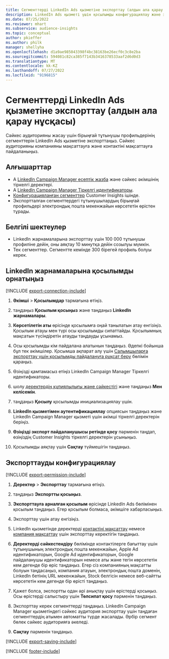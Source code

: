 ```yaml
---
title: Сегменттерді LinkedIn Ads қызметіне экспорттау (алдын ала қарау нұсқасы)
description: LinkedIn Ads қызметі үшін қосылымды конфигурациялау және экспорттау жолы туралы ақпарат.
ms.date: 07/25/2022
ms.reviewer: mhart
ms.subservice: audience-insights
ms.topic: conceptual
author: pkieffer
ms.author: philk
manager: shellyha
ms.openlocfilehash: d1a9ae985043398f4bc38163be26ecf0c3c8e2ba
ms.sourcegitcommit: 594081c82ca385f7143b3416378533aaf2d6d0d3
ms.translationtype: MT
ms.contentlocale: kk-KZ
ms.lasthandoff: 07/27/2022
ms.locfileid: "9196815"
---
```

# <a name="export-segments-to-linkedin-ads-preview"></a>Сегменттерді LinkedIn Ads қызметіне экспорттау (алдын ала қарау нұсқасы)

Сәйкес аудиторияны жасау үшін бірыңғай тұтынушы профильдерінің сегменттерін LinkedIn Ads қызметіне экспорттаңыз. Сәйкес аудиторияны компанияны мақсаттауға және контактіні мақсаттауға пайдаланыңыз.

## <a name="prerequisites"></a>Алғышарттар

- А [LinkedIn Campaign Manager есептік жазба](https://business.linkedin.com/marketing-solutions/ads) және сәйкес әкімшінің тіркелгі деректері.
- А [LinkedIn Campaign Manager Тіркелгі идентификаторы](https://www.linkedin.com/help/lms/answer/a424270).
- [Конфигурацияланған сегменттер](segments.md) Customer Insights ішінде.
- Экспортталған сегменттердегі тұтынушылардың бірыңғай профильдері электрондық пошта мекенжайын көрсететін өрістен тұрады.

## <a name="known-limitations"></a>Белгілі шектеулер

- LinkedIn жарнамаларына экспорттау үшін 100 000 тұтынушы профиліне дейін, оны аяқтау 10 минутқа дейін созылуы мүмкін.
- Тек сегменттер. Сегментте кемінде 300 бірегей профиль болуы керек.

## <a name="set-up-connection-to-linkedin-ads"></a>LinkedIn жарнамаларына қосылымды орнатыңыз

[!INCLUDE [export-connection-include](includes/export-connection-admn.md)]

1. **Әкімші** > **Қосылымдар** тармағына өтіңіз.

1. таңдаңыз **Қосылым қосыңыз** және таңдаңыз **LinkedIn жарнамалары**.

1. **Көрсетілетін аты** өрісінде қосылымға оңай танылатын атау енгізіңіз. Қосылым атауы мен түрі осы қосылымды сипаттайды. Қосылымның мақсатын түсіндіретін атауды таңдауды ұсынамыз.

1. Осы қосылымды кім пайдалана алатынын таңдаңыз. Әдепкі бойынша бұл тек әкімшілер. Қосымша ақпарат алу үшін [Салымшыларға экспорттау үшін қосылымды пайдалануға рұқсат беру](connections.md#allow-contributors-to-use-a-connection-for-exports) бөлімін қараңыз.

1. Өзіңізді қамтамасыз етіңіз LinkedIn Campaign Manager Тіркелгі идентификаторы.

1. шолу [деректердің құпиялылығы және сәйкестігі](connections.md#data-privacy-and-compliance) және таңдаңыз **Мен келісемін**.

1. таңдаңыз **Қосылу** қосылымды инициализациялау үшін.

1. **LinkedIn қызметімен аутентификациялау** опциясын таңдаңыз және LinkedIn Campaign Manager қызметі үшін әкімші тіркелгі деректерін беріңіз.

1. **Өзіңізді экспорт пайдаланушысы ретінде қосу** пәрменін таңдап, өзіңіздің Customer Insights тіркелгі деректерін ұсыныңыз.

1. Қосылымды аяқтау үшін **Сақтау** түймешігін таңдаңыз.

## <a name="configure-an-export"></a>Экспорттауды конфигурациялау

[!INCLUDE [export-permission-include](includes/export-permission.md)]

1. **Деректер** > **Экспорттау** тармағына өтіңіз.

1. таңдаңыз **Экспортты қосыңыз**.

1. **Экспорттауға арналған қосылым** өрісінде LinkedIn Ads бөлімінен қосылым таңдаңыз. Егер қосылым болмаса, әкімшіге хабарласыңыз.

1. Экспорттау үшін атау енгізіңіз.

1. LinkedIn қызметінде деректерді [контактіні мақсаттау](https://business.linkedin.com/marketing-solutions/ad-targeting/contact-targeting) немесе [компания мақсаттау](https://business.linkedin.com/marketing-solutions/ad-targeting/account-targeting) үшін экспорттау керектігін таңдаңыз.

1. **Деректерді сәйкестендіру** бөлімінде контактілерге бағыттау үшін тұтынушының электрондық пошта мекенжайын, Apple Ad идентификаторын, Google Ad идентификаторын, Google пайдаланушы идентификаторын немесе аты және тегін көрсететін кем дегенде бір өріс таңдаңыз. Егер сіз компанияның мақсатты болуын таңдасаңыз, компания атауын, электрондық пошта доменін, LinkedIn бетінің URL мекенжайын, Stock белгісін немесе веб-сайтты көрсететін кем дегенде бір өрісті таңдаңыз.

1. Қажет болса, экспортты одан әрі анықтау үшін өрістерді қосыңыз. Осы өрістерді салыстыру үшін **Төлсипат қосу** пәрменін таңдаңыз.

1. Экспорттау керек сегменттерді таңдаңыз. LinkedIn Campaign Manager қызметіндегі сәйкес аудитория экспорттау үшін таңдаған сегменттердің атымен автоматты түрде жасалады. Әрбір сегмент бөлек сәйкес аудиторияға әкеледі.

1. **Сақтау** пәрменін таңдаңыз.

[!INCLUDE [export-saving-include](includes/export-saving.md)]

[!INCLUDE [footer-include](includes/footer-banner.md)]

